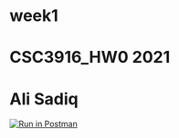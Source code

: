 # week1
# CSC3916_HW0 2021
# Ali Sadiq
[![Run in Postman](https://run.pstmn.io/button.svg)](https://app.getpostman.com/run-collection/3da58f37bed3c07dc5e5#?env%5Bhw0%5D=W3sia2V5IjoiYm9va190aXRsZSIsInZhbHVlIjoiVHVyaW5nIiwiZW5hYmxlZCI6dHJ1ZX0seyJrZXkiOiJpZCIsInZhbHVlIjoiUW5VUEJBQUFRQkFKIiwiZW5hYmxlZCI6dHJ1ZX1d)